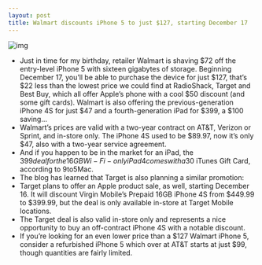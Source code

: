 ```yaml
---
layout: post
title: Walmart discounts iPhone 5 to just $127, starting December 17
---
```

![img](http://media.idownloadblog.com/wp-content/uploads/2012/09/iPhone-5-black-left-angled-display-001.jpg)
* Just in time for my birthday, retailer Walmart is shaving $72 off the entry-level iPhone 5 with sixteen gigabytes of storage. Beginning December 17, you’ll be able to purchase the device for just $127, that’s $22 less than the lowest price we could find at RadioShack, Target and Best Buy, which all offer Apple’s phone with a cool $50 discount (and some gift cards). Walmart is also offering the previous-generation iPhone 4S for just $47 and a fourth-generation iPad for $399, a $100 saving…
* Walmart’s prices are valid with a two-year contract on AT&T, Verizon or Sprint, and in-store only. The iPhone 4S used to be $89.97, now it’s only $47, also with a two-year service agreement.
* And if you happen to be in the market for an iPad, the $399 deal for the 16GB Wi-Fi-only iPad 4 comes with a $30 iTunes Gift Card, according to 9to5Mac.
* The blog has learned that Target is also planning a similar promotion:
* Target plans to offer an Apple product sale, as well, starting December 16. It will discount Virgin Mobile’s Prepaid 16GB iPhone 4S from $449.99 to $399.99, but the deal is only available in-store at Target Mobile locations.
* The Target deal is also valid in-store only and represents a nice opportunity to buy an off-contract iPhone 4S with a notable discount.
* If you’re looking for an even lower price than a $127 Walmart iPhone 5, consider a refurbished iPhone 5 which over at AT&T starts at just $99, though quantities are fairly limited.

